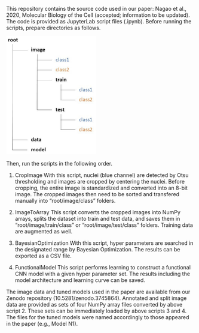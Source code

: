 This repository contains the source code used in our paper: Nagao et al., 2020, Molecular Biology of the Cell (accepted; information to be updated). The code is provided as JupyterLab script files (.ipynb).
Before running the scripts, prepare directories as follows.

<img src="./directory.jpg" width="240px">

Then, run the scripts in the following order.

1. CropImage
With this script, nuclei (blue channel) are detected by Otsu thresholding and images are cropped by centering the nuclei. Before cropping, the entire image is standardized and converted into an 8-bit image. The cropped images then need to be sorted and transfered manually into “root/image/class” folders.

2. ImageToArray
This script converts the cropped images into NumPy arrays, splits the dataset into train and test data, and saves them in “root/image/train/class” or “root/image/test/class” folders. Training data are augmented as well.

3. BayesianOptimization
With this script, hyper parameters are searched in the designated range by Bayesian Optimization. The results can be exported as a CSV file.

4. FunctionalModel
This script performs learning to construct a functional CNN model with a given hyper parameter set. The results including the model architecture and learning curve can be saved.

The image data and tuned models used in the paper are available from our Zenodo repository (10.5281/zenodo.3745864). Annotated and split image data are provided as sets of four NumPy array files converted by above script 2. These sets can be immediately loaded by above scripts 3 and 4. The files for the tuned models were named accordingly to those appeared in the paper (e.g., Model N1).
